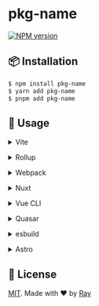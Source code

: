 # pkg-name

[![NPM version](https://img.shields.io/npm/v/pkg-name?color=a1b858&label=)](https://www.npmjs.com/package/pkg-name)

## 📦 Installation

```bash
$ npm install pkg-name
$ yarn add pkg-name
$ pnpm add pkg-name
```

## 🚀 Usage

<details>
<summary>Vite</summary><br>

```ts
// vite.config.ts
import PkgName from "pkg-name/vite";

export default defineConfig({
  plugins: [
    PkgName({/* options */}),
  ],
});
```

<br></details>

<details>
<summary>Rollup</summary><br>

```ts
// rollup.config.js
import PkgName from "pkg-name/rollup";

export default {
  plugins: [
    PkgName({/* options */}),
    // other plugins
  ],
};
```

<br></details>


<details>
<summary>Webpack</summary><br>

```ts
// webpack.config.js
module.exports = {
  /* ... */
  plugins: [
    require("pkg-name/webpack")({/* options */}),
  ],
};
```

<br></details>

<details>
<summary>Nuxt</summary><br>

```ts
// nuxt.config.ts
export default defineNuxtConfig({
  modules: ["pkg-name/nuxt"],
});
```

<br></details>

<details>
<summary>Vue CLI</summary><br>

```ts
// vue.config.js
module.exports = {
  configureWebpack: {
    plugins: [
      require("pkg-name/webpack")({/* options */}),
    ],
  },
};
```

<br></details>

<details>
<summary>Quasar</summary><br>

```ts
// quasar.conf.js [Vite]
module.exports = {
  vitePlugins: [
    ["pkg-name/vite", {/* options */}],
  ],
};
```

```ts
// quasar.conf.js [Webpack]
const PkgNamePlugin = require("pkg-name/webpack");
module.exports = {
  build: {
    chainWebpack(chain) {
      chain.plugin("pkg-name").use(
        PkgNamePlugin({/* options */}),
      );
    },
  },
};
```

<br></details>

<details>
<summary>esbuild</summary><br>

```ts
// esbuild.config.js
import { build } from "esbuild";

build({
  /* ... */
  plugins: [
    require("pkg-name/esbuild")({
      /* options */
    }),
  ],
});
```

<br></details>


<details>
<summary>Astro</summary><br>

```ts
// astro.config.mjs
import PkgName from "pkg-name/astro";

export default defineConfig({
  integrations: [
    PkgName({
      /* options */
    }),
  ],
});
```

<br></details>

## 📝 License

[MIT](./LICENSE). Made with ❤️ by [Ray](https://github.com/so1ve)
